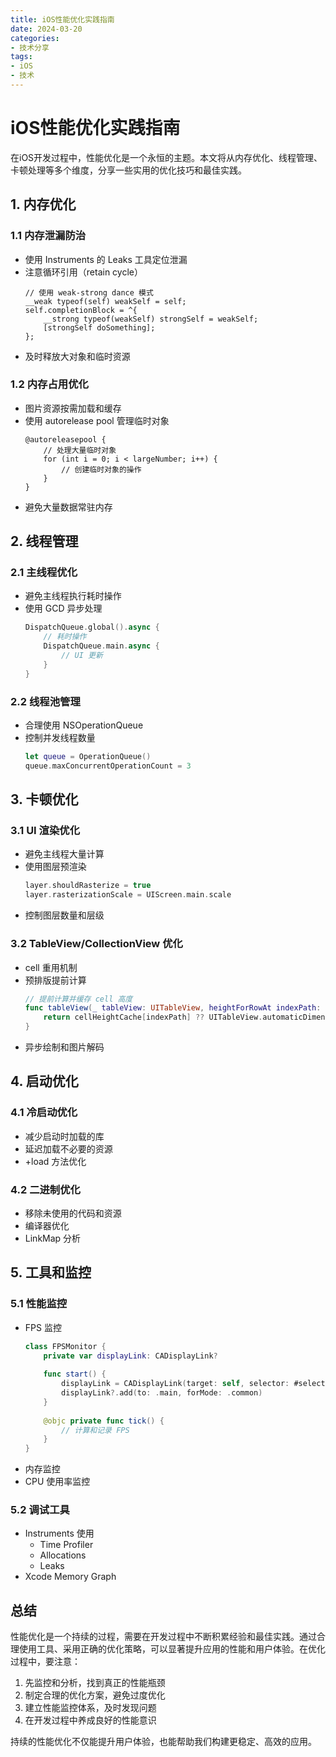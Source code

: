 ```yaml
---
title: iOS性能优化实践指南
date: 2024-03-20
categories:
- 技术分享
tags:
- iOS
- 技术
---
```


# iOS性能优化实践指南

在iOS开发过程中，性能优化是一个永恒的主题。本文将从内存优化、线程管理、卡顿处理等多个维度，分享一些实用的优化技巧和最佳实践。

## 1. 内存优化

### 1.1 内存泄漏防治
- 使用 Instruments 的 Leaks 工具定位泄漏
- 注意循环引用（retain cycle）
  ```objc
  // 使用 weak-strong dance 模式
  __weak typeof(self) weakSelf = self;
  self.completionBlock = ^{
      __strong typeof(weakSelf) strongSelf = weakSelf;
      [strongSelf doSomething];
  };
  ```
- 及时释放大对象和临时资源

### 1.2 内存占用优化
- 图片资源按需加载和缓存
- 使用 autorelease pool 管理临时对象
  ```objc
  @autoreleasepool {
      // 处理大量临时对象
      for (int i = 0; i < largeNumber; i++) {
          // 创建临时对象的操作
      }
  }
  ```
- 避免大量数据常驻内存

## 2. 线程管理

### 2.1 主线程优化
- 避免主线程执行耗时操作
- 使用 GCD 异步处理
  ```swift
  DispatchQueue.global().async {
      // 耗时操作
      DispatchQueue.main.async {
          // UI 更新
      }
  }
  ```

### 2.2 线程池管理
- 合理使用 NSOperationQueue
- 控制并发线程数量
  ```swift
  let queue = OperationQueue()
  queue.maxConcurrentOperationCount = 3
  ```

## 3. 卡顿优化

### 3.1 UI 渲染优化
- 避免主线程大量计算
- 使用图层预渲染
  ```swift
  layer.shouldRasterize = true
  layer.rasterizationScale = UIScreen.main.scale
  ```
- 控制图层数量和层级

### 3.2 TableView/CollectionView 优化
- cell 重用机制
- 预排版提前计算
  ```swift
  // 提前计算并缓存 cell 高度
  func tableView(_ tableView: UITableView, heightForRowAt indexPath: IndexPath) -> CGFloat {
      return cellHeightCache[indexPath] ?? UITableView.automaticDimension
  }
  ```
- 异步绘制和图片解码

## 4. 启动优化

### 4.1 冷启动优化
- 减少启动时加载的库
- 延迟加载不必要的资源
- +load 方法优化

### 4.2 二进制优化
- 移除未使用的代码和资源
- 编译器优化
- LinkMap 分析

## 5. 工具和监控

### 5.1 性能监控
- FPS 监控
  ```swift
  class FPSMonitor {
      private var displayLink: CADisplayLink?
      
      func start() {
          displayLink = CADisplayLink(target: self, selector: #selector(tick))
          displayLink?.add(to: .main, forMode: .common)
      }
      
      @objc private func tick() {
          // 计算和记录 FPS
      }
  }
  ```
- 内存监控
- CPU 使用率监控

### 5.2 调试工具
- Instruments 使用
  - Time Profiler
  - Allocations
  - Leaks
- Xcode Memory Graph

## 总结

性能优化是一个持续的过程，需要在开发过程中不断积累经验和最佳实践。通过合理使用工具、采用正确的优化策略，可以显著提升应用的性能和用户体验。在优化过程中，要注意：

1. 先监控和分析，找到真正的性能瓶颈
2. 制定合理的优化方案，避免过度优化
3. 建立性能监控体系，及时发现问题
4. 在开发过程中养成良好的性能意识

持续的性能优化不仅能提升用户体验，也能帮助我们构建更稳定、高效的应用。